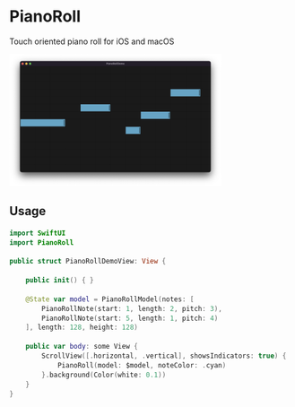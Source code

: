 # PianoRoll
Touch oriented piano roll for iOS and macOS

<img src="screenshot.png" alt="piano roll screenshot" style="width:75%;">

## Usage

```Swift
import SwiftUI
import PianoRoll

public struct PianoRollDemoView: View {

    public init() { }

    @State var model = PianoRollModel(notes: [
        PianoRollNote(start: 1, length: 2, pitch: 3),
        PianoRollNote(start: 5, length: 1, pitch: 4)
    ], length: 128, height: 128)

    public var body: some View {
        ScrollView([.horizontal, .vertical], showsIndicators: true) {
            PianoRoll(model: $model, noteColor: .cyan)
        }.background(Color(white: 0.1))
    }
}
```